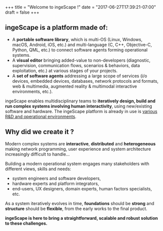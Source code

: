 +++
title = "Welcome to ingeScape !"
date = "2017-06-27T17:39:21-07:00"
draft = false
+++

## ingeScape is a platform made of:

- A **portable software library**, which is multi-OS (Linux, Windows, macOS, Android, iOS, etc.) and multi-language (C, C++, Objective-C, Python, QML, etc.) to connect software agents forming operational systems.
- A **visual editor** bringing added-value to non-developers (diagnostic, supervision, communication flows, scenarios & behaviors, data exploitation, etc.) at various stages of your projects.
- A **set of software agents** addressing a large scope of services (i/o devices, embedded devices, databases, network protocols and formats, web & multimedia, augmented reality & multimodal interactive environments, etc.).

ingeScape enables multidisciplinary teams to **iteratively design, build and run complex systems involving human interactivity**, using new/existing software and hardware. The ingeScape platform is already in use is [various R&D and operational environments](/#work).


## Why did we create it ?
Modern complex systems are **interactive**, **distributed** and **heterogeneous** making network programming, user experience and system architecture increasingly difficult to handle...

Building a modern operational system engages many stakeholders with different views, skills and needs: 
- system engineers and software developers, 
- hardware experts and platform integrators,
- end-users, UX designers, domain experts, human factors specialists, etc.
As a system iteratively evolves in time, **foundations** should be **strong** and **structure** should be **flexible**, from the early works to the final product.

**ingeScape is here to bring a straightforward, scalable and robust solution to these challenges.**

